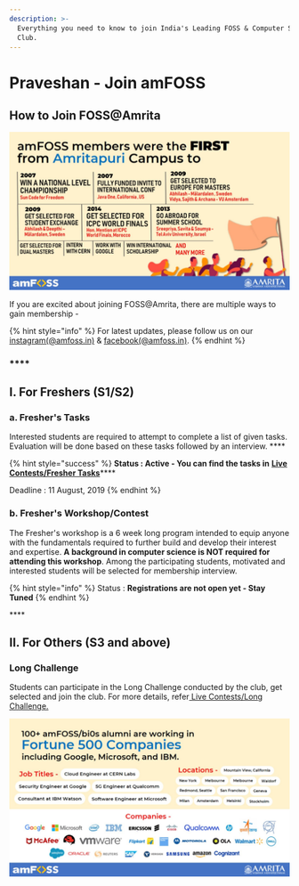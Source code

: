```yaml
---
description: >-
  Everything you need to know to join India's Leading FOSS & Computer Science
  Club.
---
```


# Praveshan - Join amFOSS

## How to Join FOSS@Amrita

![](.gitbook/assets/image.png)

If you are excited about joining FOSS@Amrita, there are multiple ways to gain membership - 

{% hint style="info" %}
For latest updates, please follow us on our [instagram\(@amfoss.in\)](https://instagram.com/amfoss.in) & [facebook\(@amfoss.in\)](https://facebook.com/amfoss.in).
{% endhint %}

### \*\*\*\*

## **I. For Freshers \(S1/S2\)** 

###     **a.  Fresher's Tasks** 

Interested students are required to attempt to complete a list of given tasks. Evaluation will be done based on these tasks followed by an interview. ****

{% hint style="success" %}
**Status : Active - You can find the tasks in** [**Live Contests/Fresher Tasks**](https://join.amfoss.in/live-contests/fresher-tasks)\*\*\*\*

Deadline : 11 August, 2019
{% endhint %}



### **b.  Fresher's Workshop/Contest**

The Fresher's workshop is a 6 week long program intended to equip anyone with the fundamentals required to further build and develop their interest and expertise. **A background in computer science is NOT required for attending this workshop**. Among the participating students, motivated and interested students will be selected for membership interview. 

{% hint style="info" %}
Status : **Registrations are not open yet - Stay Tuned** 
{% endhint %}

\*\*\*\*

## II. For Others \(S3 and above\) 

###      Long Challenge

Students can participate in the Long Challenge conducted by the club, get selected and join the club. For more details, refer[ Live Contests/Long Challenge.](https://join.amfoss.in/live-contests/freshers-workshop-2019)





![](.gitbook/assets/image%20%284%29.png)

